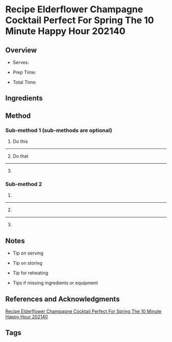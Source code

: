 # Recipe Elderflower Champagne Cocktail Perfect For Spring The 10 Minute Happy Hour 202140

## Overview

- Serves:

- Prep Time:

- Total Time:

## Ingredients



## Method

### Sub-method 1 (sub-methods are optional)

1. Do this
---
2. Do that
---
3.

### Sub-method 2

1.
---
2.
---
3.

## Notes

- Tip on serving

- Tip on storing

- Tip for reheating

- Tips if missing ingredients or equipment

## References and Acknowledgments

[Recipe Elderflower Champagne Cocktail Perfect For Spring The 10 Minute Happy Hour 202140](https://www.thekitchn.com/recipe-elderflower-champagne-cocktail-perfect-for-spring-the-10-minute-happy-hour-202140)

## Tags


